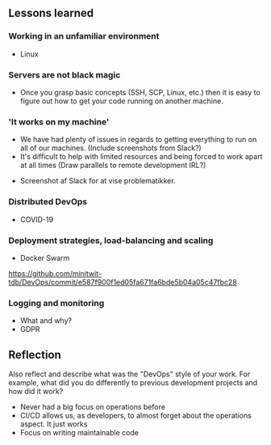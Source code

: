 ## Lessons learned

### Working in an unfamiliar environment

* Linux

### Servers are not black magic

* Once you grasp basic concepts (SSH, SCP, Linux, etc.) then it is easy to figure out how to get your code running on another machine.

### 'It works on my machine'

* We have had plenty of issues in regards to getting everything to run on all of our machines. (Include screenshots from Slack?)
* It's difficult to help with limited resources and being forced to work apart at all times (Draw parallels to remote development IRL?)

- Screenshot af Slack for at vise problematikker.

### Distributed DevOps

* COVID-19

### Deployment strategies, load-balancing and scaling

* Docker Swarm

https://github.com/minitwit-tdb/DevOps/commit/e587f900f1ed05fa671fa6bde5b04a05c47fbc28

### Logging and monitoring

* What and why?
* GDPR

## Reflection

Also reflect and describe what was the "DevOps" style of your work. For example, what did you do differently to previous development projects and how did it work?

* Never had a big focus on operations before
* CI/CD allows us, as developers, to almost forget about the operations aspect. It just works
* Focus on writing maintainable code

